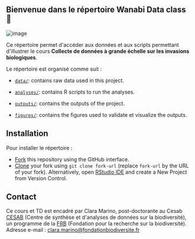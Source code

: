## Bienvenue dans le répertoire **Wanabi Data class** :wave:
![image](https://github.com/user-attachments/assets/2018f050-4010-40f5-a330-61afdc2a027f)

Ce répertoire permet d'accéder aux données et aux scripts permettant d'illustrer le cours **Collecte de données à grande échelle sur les invasions biologiques**. 

Le répertoire est organisé comme suit :

- [`data/`](https://github.com/claramarino/wanabi_data_class/main/data):
  contains raw data used in this project. 

- [`analyses/`](https://github.com/claramarino/wanabi_data_class/main/analyses):
  contains R scripts to run the analyses. 

- [`outputs/`](https://github.com/claramarino/wanabi_data_class/main/outputs):
  contains the outputs of the project.

- [`figures/`](https://github.com/claramarino/wanabi_data_class/main/figures):
  contains the figures used to validate et visualize the outputs.

## Installation

Pour installer le répertoire :

- [Fork](https://docs.github.com/en/get-started/quickstart/contributing-to-projects)
  this repository using the GitHub interface.
- [Clone](https://docs.github.com/en/repositories/creating-and-managing-repositories/cloning-a-repository)
  your fork using `git clone fork-url` (replace `fork-url` by the URL of
  your fork). Alternatively, open [RStudio
  IDE](https://posit.co/products/open-source/rstudio/) and create a New
  Project from Version Control.

## Contact
Ce cours et TD est encadré par Clara Marino, post-doctorante au Cesab [CESAB](https://www.fondationbiodiversite.fr/en/about-the-foundation/le-cesab/) (Centre de synthèse et d'analyses de données sur la biodiversité), un programme de la [FRB](https://www.fondationbiodiversite.fr/en/) (Fondation pour la recherche sur la biodiversité).
Adresse e-mail : clara.marino@fondationbiodiversite.fr
